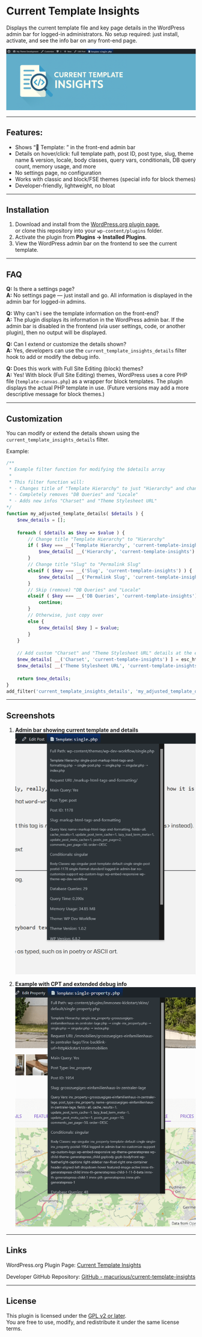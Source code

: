 # Current Template Insights

Displays the current template file and key page details in the WordPress admin bar for logged-in administrators.
No setup required: just install, activate, and see the info bar on any front-end page.

![Plugin Banner](https://raw.githubusercontent.com/macurious/current-template-insights/main/assets/banner-1544x500.png)

---

## Features:
- Shows “📄 Template: <filename>” in the front-end admin bar
- Details on hover/click: full template path, post ID, post type, slug, theme name & version, locale, body classes, query vars, conditionals, DB query count, memory usage, and more
- No settings page, no configuration
- Works with classic and block/FSE themes (special info for block themes)
- Developer-friendly, lightweight, no bloat

---

## Installation

1. Download and install from the [WordPress.org plugin page](https://wordpress.org/plugins/current-template-insights/),  
   or clone this repository into your `wp-content/plugins` folder.
2. Activate the plugin from **Plugins → Installed Plugins**.
3. View the WordPress admin bar on the frontend to see the current template.

---

## FAQ

**Q:** Is there a settings page?  
**A:** No settings page — just install and go. All information is displayed in the admin bar for logged-in admins.


**Q:** Why can't i see the template information on the front-end?  
**A:** The plugin displays its information in the WordPress admin bar. If the admin bar is disabled in the frontend (via user settings, code, or another plugin), then no output will be displayed.

**Q:** Can I extend or customize the details shown?  
**A:** Yes, developers can use the `current_template_insights_details` filter hook to add or modify the debug info.

**Q:** Does this work with Full Site Editing (block) themes?  
**A:** Yes! With block (Full Site Editing) themes, WordPress uses a core PHP file (`template-canvas.php`) as a wrapper for block templates. The plugin displays the actual PHP template in use. (Future versions may add a more descriptive message for block themes.)

---

## Customization

You can modify or extend the details shown using the `current_template_insights_details` filter.

Example:

```php
/**
 * Example filter function for modifying the $details array 
 *
 * This filter function will: 
 * - Changes title of "Template Hierarchy" to just "Hierarchy" and changes title of "Slug" to "Permalink Slug"
 * - Completely removes "DB Queries" and "Locale"
 * - Adds new infos "Charset" and "Theme Stylesheet URL"
*/
function my_adjusted_template_details( $details ) {
    $new_details = [];

    foreach ( $details as $key => $value ) {
        // Change title "Template Hierarchy" to "Hierarchy"
        if ( $key === __('Template Hierarchy', 'current-template-insights') ) {
            $new_details[ __('Hierarchy', 'current-template-insights') ] = $value;
        }
        // Change title "Slug" to "Permalink Slug"
        elseif ( $key === __('Slug', 'current-template-insights') ) {
            $new_details[ __('Permalink Slug', 'current-template-insights') ] = $value;
        }
        // Skip (remove) "DB Queries" and "Locale"
        elseif ( $key === __('DB Queries', 'current-template-insights') || $key === __('Locale', 'current-template-insights') ) {
            continue;
        }
        // Otherwise, just copy over
        else {
            $new_details[ $key ] = $value;
        }
    }

    // Add custom "Charset" and "Theme Stylesheet URL" details at the end
    $new_details[ __('Charset', 'current-template-insights') ] = esc_html( get_bloginfo('charset') );
    $new_details[ __('Theme Stylesheet URL', 'current-template-insights') ] = esc_html( get_bloginfo('stylesheet_url') );

    return $new_details;
}
add_filter('current_template_insights_details', 'my_adjusted_template_details'); 
```

---

## Screenshots

1. **Admin bar showing current template and details**  
   ![Screenshot 1](https://raw.githubusercontent.com/macurious/current-template-insights/main/assets/screenshot-1.png)

2. **Example with CPT and extended debug info**  
   ![Screenshot 2](https://raw.githubusercontent.com/macurious/current-template-insights/main/assets/screenshot-2.png)
   
---

## Links

WordPress.org Plugin Page: [Current Template Insights](https://wordpress.org/plugins/current-template-insights/)  

Developer GitHub Repository: [GitHub - macurious/current-template-insights](https://github.com/macurious/current-template-insights)  

--- 

## License

This plugin is licensed under the [GPL v2 or later](https://www.gnu.org/licenses/old-licenses/gpl-2.0.html).  
You are free to use, modify, and redistribute it under the same license terms.